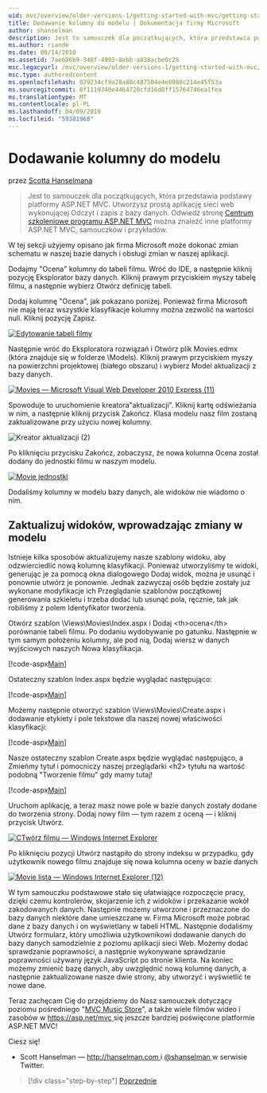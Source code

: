 ```yaml
---
uid: mvc/overview/older-versions-1/getting-started-with-mvc/getting-started-with-mvc-part8
title: Dodawanie kolumny do modelu | Dokumentacja firmy Microsoft
author: shanselman
description: Jest to samouczek dla początkujących, która przedstawia podstawy platformy ASP.NET MVC. Utwórz prostą aplikację sieci web wykonującej Odczyt i zapis z bazy danych.
ms.author: riande
ms.date: 08/14/2010
ms.assetid: 7ae696b9-348f-4993-8ebb-a838acbe0c28
msc.legacyurl: /mvc/overview/older-versions-1/getting-started-with-mvc/getting-started-with-mvc-part8
msc.type: authoredcontent
ms.openlocfilehash: 029234cf9a28a80c487504e4e0980c214e45f53a
ms.sourcegitcommit: 0f1119340e4464720cfd16d0ff15764746ea1fea
ms.translationtype: MT
ms.contentlocale: pl-PL
ms.lasthandoff: 04/09/2019
ms.locfileid: "59381968"
---
```

# <a name="adding-a-column-to-the-model"></a>Dodawanie kolumny do modelu

przez [Scotta Hanselmana](https://github.com/shanselman)

> Jest to samouczek dla początkujących, która przedstawia podstawy platformy ASP.NET MVC. Utworzysz prostą aplikację sieci web wykonującej Odczyt i zapis z bazy danych. Odwiedź stronę [Centrum szkoleniowe programu ASP.NET MVC](../../../index.md) można znaleźć inne platformy ASP.NET MVC, samouczków i przykładów.


W tej sekcji użyjemy opisano jak firma Microsoft może dokonać zmian schematu w naszej bazie danych i obsługi zmian w naszej aplikacji.

Dodajmy "Ocena" kolumny do tabeli filmu. Wróć do IDE, a następnie kliknij pozycję Eksplorator bazy danych. Kliknij prawym przyciskiem myszy tabelę filmu, a następnie wybierz Otwórz definicję tabeli.

Dodaj kolumnę "Ocena", jak pokazano poniżej. Ponieważ firma Microsoft nie mają teraz wszystkie klasyfikacje kolumny można zezwolić na wartości null. Kliknij pozycję Zapisz.

[![Edytowanie tabeli filmy](getting-started-with-mvc-part8/_static/image2.png)](getting-started-with-mvc-part8/_static/image1.png)

Następnie wróć do Eksploratora rozwiązań i Otwórz plik Movies.edmx (która znajduje się w folderze \Models). Kliknij prawym przyciskiem myszy na powierzchni projektowej (białego obszaru) i wybierz Model aktualizacji z bazy danych.

[![Movies — Microsoft Visual Web Developer 2010 Express (11)](getting-started-with-mvc-part8/_static/image4.png)](getting-started-with-mvc-part8/_static/image3.png)

Spowoduje to uruchomienie kreatora"aktualizacji". Kliknij kartę odświeżania w nim, a następnie kliknij przycisk Zakończ. Klasa modelu nasz film zostaną zaktualizowane przy użyciu nowej kolumny.

![Kreator aktualizacji (2)](getting-started-with-mvc-part8/_static/image5.png)

Po kliknięciu przycisku Zakończ, zobaczysz, że nowa kolumna Ocena został dodany do jednostki filmu w naszym modelu.

[![Movie jednostki](getting-started-with-mvc-part8/_static/image7.png)](getting-started-with-mvc-part8/_static/image6.png)

Dodaliśmy kolumny w modelu bazy danych, ale widoków nie wiadomo o nim.

## <a name="update-views-with-model-changes"></a>Zaktualizuj widoków, wprowadzając zmiany w modelu

Istnieje kilka sposobów aktualizujemy nasze szablony widoku, aby odzwierciedlić nową kolumnę klasyfikacji. Ponieważ utworzyliśmy te widoki, generując je za pomocą okna dialogowego Dodaj widok, można je usunąć i ponownie utwórz je ponownie. Jednak zazwyczaj osób będzie zostały już wykonane modyfikacje ich Przeglądanie szablonów początkowej generowania szkieletu i trzeba dodać lub usunąć pola, ręcznie, tak jak robiliśmy z polem Identyfikator tworzenia.

Otwórz szablon \Views\Movies\Index.aspx i Dodaj &lt;th&gt;ocena&lt;/th&gt; porównanie tabeli filmu. Po dodaniu wydobywanie po gatunku. Następnie w tym samym położeniu kolumny, ale pod nią, Dodaj wiersz w danych wyjściowych naszych Nowa klasyfikacja.

[!code-aspx[Main](getting-started-with-mvc-part8/samples/sample1.aspx)]

Ostateczny szablon Index.aspx będzie wyglądać następująco:

[!code-aspx[Main](getting-started-with-mvc-part8/samples/sample2.aspx)]

Możemy następnie otworzyć szablon \Views\Movies\Create.aspx i dodawanie etykiety i pole tekstowe dla naszej nowej właściwości klasyfikacji:

[!code-aspx[Main](getting-started-with-mvc-part8/samples/sample3.aspx)]

Nasze ostateczny szablon Create.aspx będzie wyglądać następująco, a Zmieńmy tytuł i pomocniczy naszej przeglądarki &lt;h2&gt; tytułu na wartość podobną "Tworzenie filmu" gdy mamy tutaj!

[!code-aspx[Main](getting-started-with-mvc-part8/samples/sample4.aspx)]

Uruchom aplikację, a teraz masz nowe pole w bazie danych zostały dodane do tworzenia strony. Dodaj nowy film — tym razem z oceną — i kliknij przycisk Utwórz.

[![CTwórz filmu — Windows Internet Explorer](getting-started-with-mvc-part8/_static/image9.png)](getting-started-with-mvc-part8/_static/image8.png)

Po kliknięciu pozycji Utwórz nastąpiło do strony indeksu w przypadku, gdy użytkownik nowego filmu znajduje się nowa kolumna oceny w bazie danych

[![Movie lista — Windows Internet Explorer (12)](getting-started-with-mvc-part8/_static/image11.png)](getting-started-with-mvc-part8/_static/image10.png)

W tym samouczku podstawowe stało się ułatwiające rozpoczęcie pracy, dzięki czemu kontrolerów, skojarzenie ich z widoków i przekazanie wokół zakodowanych danych. Następnie możemy utworzone i przeznaczone do bazy danych niektóre dane umieszczane w. Firma Microsoft może pobrać dane z bazy danych i on wyświetlany w tabeli HTML. Następnie dodaliśmy Utwórz formularz, który umożliwia użytkownikowi dodawanie danych do bazy danych samodzielnie z poziomu aplikacji sieci Web. Możemy dodać sprawdzanie poprawności, a następnie wykonywane sprawdzanie poprawności używany język JavaScript po stronie klienta. Na koniec możemy zmienić bazę danych, aby uwzględnić nową kolumnę danych, a następnie zaktualizowane nasze dwie strony, aby utworzyć i wyświetlić te nowe dane.

Teraz zachęcam Cię do przejdziemy do Nasz samouczek dotyczący poziomu pośredniego "[MVC Music Store](../../older-versions/mvc-music-store/mvc-music-store-part-1.md)", a także wiele filmów wideo i zasobów w [ https://asp.net/mvc ](https://asp.net/mvc) się jeszcze bardziej poświęcone platformie ASP.NET MVC!

Ciesz się!

- Scott Hanselman — [ http://hanselman.com ](http://hanselman.com) i [ @shanselman ](http://twitter.com/shanselman) w serwisie Twitter.

> [!div class="step-by-step"]
> [Poprzednie](getting-started-with-mvc-part7.md)
